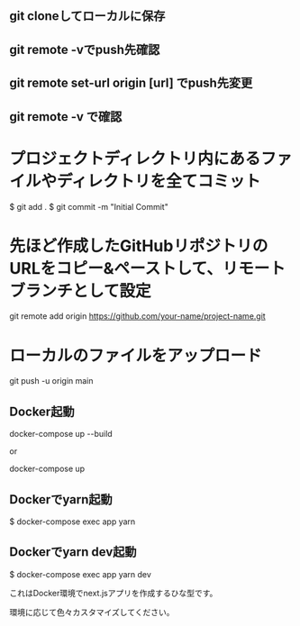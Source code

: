 ## git cloneしてローカルに保存

## git remote -vでpush先確認

## git remote set-url origin [url] でpush先変更

## git remote -v で確認

# プロジェクトディレクトリ内にあるファイルやディレクトリを全てコミット 
$ git add .
$ git commit -m "Initial Commit"

# 先ほど作成したGitHubリポジトリのURLをコピー&ペーストして、リモートブランチとして設定
git remote add origin https://github.com/your-name/project-name.git

# ローカルのファイルをアップロード
git push -u origin main


## Docker起動
docker-compose up --build

or 

docker-compose up

## Dockerでyarn起動
$ docker-compose exec app yarn

## Dockerでyarn dev起動
$ docker-compose exec app yarn dev

これはDocker環境でnext.jsアプリを作成するひな型です。

環境に応じて色々カスタマイズしてください。
